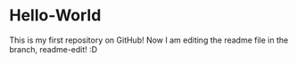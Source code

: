 # Hello-World
This is my first repository on GitHub!
Now I am editing the readme file in the branch, readme-edit! :D
